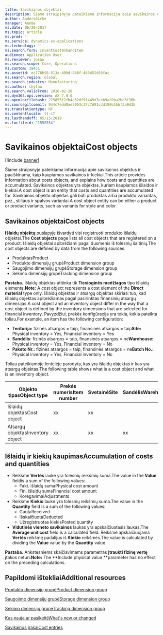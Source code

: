 ```yaml
---
title: Savikainos objektai
description: Šiame straipsnyje pateikiama informacija apie savikainos objektus ir paaiškinama, kaip kaupiamos savikainos ir kiekiai. Savikainos objektas yra objektas, kuriam kaupiamos išlaidos ir kiekiai. Savikainos objekto objektas gali būti produktas arba produkto variantas, pvz., stiliaus ir spalvos variantai.
author: AndersGirke
manager: AnnBe
ms.date: 06/20/2017
ms.topic: article
ms.prod: ''
ms.service: dynamics-ax-applications
ms.technology: ''
ms.search.form: InventCostOnhandItem
audience: Application User
ms.reviewer: josaw
ms.search.scope: Core, Operations
ms.custom: 19451
ms.assetid: ec776b98-813a-490d-848f-468452d98fac
ms.search.region: Global
ms.search.industry: Manufacturing
ms.author: shylaw
ms.search.validFrom: 2016-02-28
ms.dyn365.ops.version: AX 7.0.0
ms.openlocfilehash: 275855f2fb4d32df91449d7ebb9ad9ba2bd3f36b
ms.sourcegitcommit: 9d4c7edd0ae2053c37c7d81cdd180b16bf3a9d3b
ms.translationtype: HT
ms.contentlocale: lt-LT
ms.lasthandoff: 05/15/2019
ms.locfileid: "1558554"
---
```

# <a name="cost-objects"></a><span data-ttu-id="a55fd-105">Savikainos objektai</span><span class="sxs-lookup"><span data-stu-id="a55fd-105">Cost objects</span></span>

[!include [banner](../includes/banner.md)]

<span data-ttu-id="a55fd-106">Šiame straipsnyje pateikiama informacija apie savikainos objektus ir paaiškinama, kaip kaupiamos savikainos ir kiekiai.</span><span class="sxs-lookup"><span data-stu-id="a55fd-106">This article provides information about costs objects, and explains how costs and quantities are accumulated.</span></span> <span data-ttu-id="a55fd-107">Savikainos objektas yra objektas, kuriam kaupiamos išlaidos ir kiekiai.</span><span class="sxs-lookup"><span data-stu-id="a55fd-107">A cost object is an entity that costs and quantities are accumulated for.</span></span> <span data-ttu-id="a55fd-108">Savikainos objekto objektas gali būti produktas arba produkto variantas, pvz., stiliaus ir spalvos variantai.</span><span class="sxs-lookup"><span data-stu-id="a55fd-108">A cost object entity can be either a product or product variants, such as variants for style and color.</span></span>  

## <a name="cost-objects"></a><span data-ttu-id="a55fd-109">Savikainos objektai</span><span class="sxs-lookup"><span data-stu-id="a55fd-109">Cost objects</span></span>

<span data-ttu-id="a55fd-110">**Išlaidų objektų** puslapyje išvardyti visi registruoti produkto išlaidų objektai.</span><span class="sxs-lookup"><span data-stu-id="a55fd-110">The **Cost objects** page lists all cost objects that are registered on a product.</span></span> <span data-ttu-id="a55fd-111">Išlaidų objektai apibrėžiami pagal duomenis iš tolesnių šaltinių.</span><span class="sxs-lookup"><span data-stu-id="a55fd-111">The cost objects are defined by data from the following sources:</span></span>

-   <span data-ttu-id="a55fd-112">Produktas</span><span class="sxs-lookup"><span data-stu-id="a55fd-112">Product</span></span>
-   <span data-ttu-id="a55fd-113">Produkto dimensijų grupė</span><span class="sxs-lookup"><span data-stu-id="a55fd-113">Product dimension group</span></span>
-   <span data-ttu-id="a55fd-114">Saugojimo dimensijų grupė</span><span class="sxs-lookup"><span data-stu-id="a55fd-114">Storage dimension group</span></span>
-   <span data-ttu-id="a55fd-115">Sekimo dimensijų grupė</span><span class="sxs-lookup"><span data-stu-id="a55fd-115">Tracking dimension group</span></span>

<span data-ttu-id="a55fd-116">**Pastaba.** Išlaidų objektas atitinka tik **Tiesioginės medžiagos** tipo išlaidų elementą.</span><span class="sxs-lookup"><span data-stu-id="a55fd-116">**Note:** A cost object represents a cost element of the **Direct material** type only.</span></span> <span data-ttu-id="a55fd-117">Išlaidų objektas ir atsargų objektas skiriasi tuo, kad išlaidų objektas apibrėžiamas pagal pasirinktas finansinių atsargų dimensijas.</span><span class="sxs-lookup"><span data-stu-id="a55fd-117">A cost object and an inventory object differ in the way that a cost object is defined by the inventory dimensions that are selected for financial inventory.</span></span> <span data-ttu-id="a55fd-118">Pavyzdžiui, prekės konfigūracija yra tokia, kokia pateikta toliau.</span><span class="sxs-lookup"><span data-stu-id="a55fd-118">For example, an item has the following configuration:</span></span>

-   <span data-ttu-id="a55fd-119">**Teritorija:** fizinės atsargos = taip, finansinės atsargos = taip</span><span class="sxs-lookup"><span data-stu-id="a55fd-119">**Site:** Physical inventory = Yes, Financial inventory = Yes</span></span>
-   <span data-ttu-id="a55fd-120">**Sandėlis:** fizinės atsargos = taip, finansinės atsargos = ne</span><span class="sxs-lookup"><span data-stu-id="a55fd-120">**Warehouse:** Physical inventory = Yes, Financial inventory = No</span></span>
-   <span data-ttu-id="a55fd-121">**Paketo Nr.:** fizinės atsargos = taip, finansinės atsargos = ne</span><span class="sxs-lookup"><span data-stu-id="a55fd-121">**Batch No.:** Physical inventory = Yes, Financial inventory = No</span></span>

<span data-ttu-id="a55fd-122">Toliau pateikiamoje lentelėje parodyta, kas yra išlaidų objektas ir kas yra atsargų objektas.</span><span class="sxs-lookup"><span data-stu-id="a55fd-122">The following table shows what is a cost object and what is an inventory object.</span></span>

| <span data-ttu-id="a55fd-123">Objekto tipas</span><span class="sxs-lookup"><span data-stu-id="a55fd-123">Object type</span></span>      | <span data-ttu-id="a55fd-124">Prekės numeris</span><span class="sxs-lookup"><span data-stu-id="a55fd-124">Item number</span></span> | <span data-ttu-id="a55fd-125">Svetainė</span><span class="sxs-lookup"><span data-stu-id="a55fd-125">Site</span></span> | <span data-ttu-id="a55fd-126">Sandėlis</span><span class="sxs-lookup"><span data-stu-id="a55fd-126">Warehouse</span></span> | <span data-ttu-id="a55fd-127">Paketo nr.</span><span class="sxs-lookup"><span data-stu-id="a55fd-127">Batch No.</span></span> |
|------------------|-------------|------|-----------|-----------|
| <span data-ttu-id="a55fd-128">Išlaidų objektas</span><span class="sxs-lookup"><span data-stu-id="a55fd-128">Cost object</span></span>      | <span data-ttu-id="a55fd-129">x</span><span class="sxs-lookup"><span data-stu-id="a55fd-129">x</span></span>           | <span data-ttu-id="a55fd-130">x</span><span class="sxs-lookup"><span data-stu-id="a55fd-130">x</span></span>    |           |           |
| <span data-ttu-id="a55fd-131">Atsargų objektas</span><span class="sxs-lookup"><span data-stu-id="a55fd-131">Inventory object</span></span> | <span data-ttu-id="a55fd-132">x</span><span class="sxs-lookup"><span data-stu-id="a55fd-132">x</span></span>           | <span data-ttu-id="a55fd-133">x</span><span class="sxs-lookup"><span data-stu-id="a55fd-133">x</span></span>    |  <span data-ttu-id="a55fd-134">x</span><span class="sxs-lookup"><span data-stu-id="a55fd-134">x</span></span>        | <span data-ttu-id="a55fd-135">x</span><span class="sxs-lookup"><span data-stu-id="a55fd-135">x</span></span>         |

## <a name="accumulation-of-costs-and-quantities"></a><span data-ttu-id="a55fd-136">Išlaidų ir kiekių kaupimas</span><span class="sxs-lookup"><span data-stu-id="a55fd-136">Accumulation of costs and quantities</span></span>
-   <span data-ttu-id="a55fd-137">Reikšmė **Vertės** lauke yra tolesnių reikšmių suma.</span><span class="sxs-lookup"><span data-stu-id="a55fd-137">The value in the **Value** fieldis a sum of the following values:</span></span>
    -   <span data-ttu-id="a55fd-138">Fakt. išlaidų suma</span><span class="sxs-lookup"><span data-stu-id="a55fd-138">Physical cost amount</span></span>
    -   <span data-ttu-id="a55fd-139">Fin. išlaidų suma</span><span class="sxs-lookup"><span data-stu-id="a55fd-139">Financial cost amount</span></span>
    -   <span data-ttu-id="a55fd-140">Koregavimai</span><span class="sxs-lookup"><span data-stu-id="a55fd-140">Adjustments</span></span>
-   <span data-ttu-id="a55fd-141">Reikšmė **Kiekio** lauke yra tolesnių reikšmių suma.</span><span class="sxs-lookup"><span data-stu-id="a55fd-141">The value in the **Quantity** field is a sum of the following values:</span></span>
    -   <span data-ttu-id="a55fd-142">Gauta</span><span class="sxs-lookup"><span data-stu-id="a55fd-142">Received</span></span>
    -   <span data-ttu-id="a55fd-143">Išskaičiuota</span><span class="sxs-lookup"><span data-stu-id="a55fd-143">Deducted</span></span>
    -   <span data-ttu-id="a55fd-144">Užregistruotas kiekis</span><span class="sxs-lookup"><span data-stu-id="a55fd-144">Posted quantity</span></span>
-   <span data-ttu-id="a55fd-145">**Vidutinės vieneto savikainos** laukas yra apskaičiuotasis laukas.</span><span class="sxs-lookup"><span data-stu-id="a55fd-145">The **Average unit cost** field is a calculated field.</span></span> <span data-ttu-id="a55fd-146">Reikšmė apskaičiuojama **Vertės** reikšmę padalijus iš **Kiekio** reikšmės.</span><span class="sxs-lookup"><span data-stu-id="a55fd-146">The value is calculated by dividing the **Value** value by the **Quantity** value.</span></span>

<span data-ttu-id="a55fd-147">**Pastaba.** Ankstesniems skaičiavimams parametras **Įtraukti fizinę vertę** įtakos neturi.</span><span class="sxs-lookup"><span data-stu-id="a55fd-147">**Note:** The \*\*Include physical value \*\*parameter has no effect on the preceding calculations.</span></span>

<a name="additional-resources"></a><span data-ttu-id="a55fd-148">Papildomi ištekliai</span><span class="sxs-lookup"><span data-stu-id="a55fd-148">Additional resources</span></span>
--------

[<span data-ttu-id="a55fd-149">Produkto dimensijų grupė</span><span class="sxs-lookup"><span data-stu-id="a55fd-149">Product dimension group</span></span>](https://technet.microsoft.com/en-us/library/aa499382.aspx)

[<span data-ttu-id="a55fd-150">Saugojimo dimensijų grupė</span><span class="sxs-lookup"><span data-stu-id="a55fd-150">Storage dimension group</span></span>](https://technet.microsoft.com/en-us/library/hh209317.aspx)

[<span data-ttu-id="a55fd-151">Sekimo dimensijų grupė</span><span class="sxs-lookup"><span data-stu-id="a55fd-151">Tracking dimension group</span></span>](https://technet.microsoft.com/en-us/library/hh209465.aspx)

[<span data-ttu-id="a55fd-152">Kas nauja ar pasikeitė</span><span class="sxs-lookup"><span data-stu-id="a55fd-152">What's new or changed</span></span>](../../fin-and-ops/get-started/whats-new-changed.md)

[<span data-ttu-id="a55fd-153">Savikainos įrašai</span><span class="sxs-lookup"><span data-stu-id="a55fd-153">Cost entries</span></span>](cost-entries.md)




